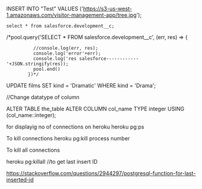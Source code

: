 INSERT INTO "Test" VALUES
    ('https://s3-us-west-1.amazonaws.com/visitor-management-app/tree.jpg');


    select * from salesforce.development__c;


/*pool.query('SELECT * FROM salesforce.development__c', (err, res) => {
              
              //console.log(err, res);
              console.log('error'+err);
              console.log('res salesforce------------'+JSON.stringify(res));
              pool.end()
            })*/


UPDATE films SET kind = 'Dramatic' WHERE kind = 'Drama';

//Change datatype of column

ALTER TABLE the_table ALTER COLUMN col_name TYPE integer USING (col_name::integer);

for displayig no of connections on heroku
heroku pg:ps

To kill connections
heroku pg:kill process number


To kill all connections

heroku pg:killall
//to get last insert ID

https://stackoverflow.com/questions/2944297/postgresql-function-for-last-inserted-id


